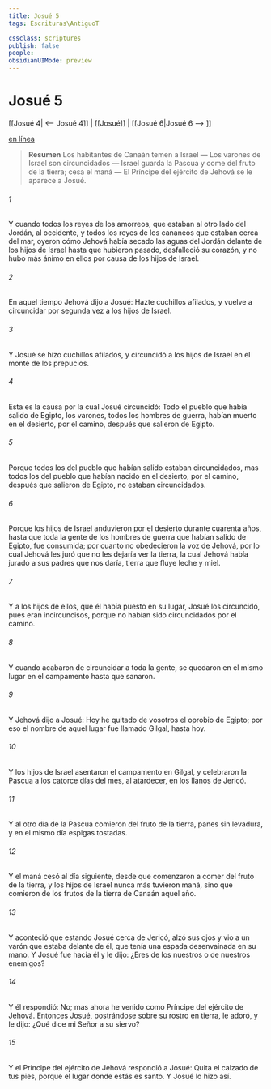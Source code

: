 ```yaml
---
title: Josué 5
tags: Escrituras\AntiguoT

cssclass: scriptures
publish: false
people:
obsidianUIMode: preview
---
```


# Josué 5
[[Josué 4| <-- Josué 4]] | [[Josué]] | [[Josué 6|Josué 6 --> ]]

[en línea](https://churchofjesuschrist.org/study/scriptures/ot/josh/5?lang=spa)

> __Resumen__
Los habitantes de Canaán temen a Israel — Los varones de Israel son circuncidados — Israel guarda la Pascua y come del fruto de la tierra; cesa el maná — El Príncipe del ejército de Jehová se le aparece a Josué.

###### 1 
Y cuando todos los reyes de los amorreos, que estaban al otro lado del Jordán, al occidente, y todos los reyes de los cananeos que estaban cerca del mar, oyeron cómo Jehová había secado las aguas del Jordán delante de los hijos de Israel hasta que hubieron pasado, desfalleció su corazón, y no hubo más ánimo en ellos por causa de los hijos de Israel.

###### 2 
En aquel tiempo Jehová dijo a Josué: Hazte cuchillos afilados, y vuelve a circuncidar por segunda vez a los hijos de Israel.

###### 3 
Y Josué se hizo cuchillos afilados, y circuncidó a los hijos de Israel en el monte de los prepucios.

###### 4 
Esta es la causa por la cual Josué  circuncidó: Todo el pueblo que había salido de Egipto, los varones, todos los hombres de guerra, habían muerto en el desierto, por el camino, después que salieron de Egipto.

###### 5 
Porque todos los del pueblo que habían salido estaban circuncidados, mas todos los del pueblo que habían nacido en el desierto, por el camino, después que salieron de Egipto, no estaban circuncidados.

###### 6 
Porque los hijos de Israel anduvieron por el desierto durante cuarenta años, hasta que toda la gente de los hombres de guerra que habían salido de Egipto, fue consumida; por cuanto no obedecieron la voz de Jehová, por lo cual Jehová les juró que no les dejaría ver la tierra, la cual Jehová había jurado a sus padres que nos daría, tierra que fluye leche y miel.

###### 7 
Y a los hijos de ellos, que él había puesto en su lugar, Josué los circuncidó, pues eran incircuncisos, porque no habían sido circuncidados por el camino.

###### 8 
Y cuando acabaron de circuncidar a toda la gente, se quedaron en el mismo lugar en el campamento hasta que sanaron.

###### 9 
Y Jehová dijo a Josué: Hoy he quitado de vosotros el oprobio de Egipto; por eso el nombre de aquel lugar fue llamado Gilgal, hasta hoy.

###### 10 
Y los hijos de Israel asentaron el campamento en Gilgal, y celebraron la Pascua a los catorce días del mes, al atardecer, en los llanos de Jericó.

###### 11 
Y al otro día de la Pascua comieron del fruto de la tierra, panes sin levadura, y en el mismo día espigas tostadas.

###### 12 
Y el maná cesó al día siguiente, desde que comenzaron a comer del fruto de la tierra, y los hijos de Israel nunca más tuvieron maná, sino que comieron de los frutos de la tierra de Canaán aquel año.

###### 13 
Y aconteció que estando Josué cerca de Jericó, alzó sus ojos y vio a un varón que estaba delante de él, que tenía una espada desenvainada en su mano. Y Josué fue hacia él y le dijo: ¿Eres de los nuestros o de nuestros enemigos?

###### 14 
Y él respondió: No; mas ahora he venido como Príncipe del ejército de Jehová. Entonces Josué, postrándose sobre su rostro en tierra, le adoró, y le dijo: ¿Qué dice mi Señor a su siervo?

###### 15 
Y el Príncipe del ejército de Jehová respondió a Josué: Quita el calzado de tus pies, porque el lugar donde estás es santo. Y Josué lo hizo así.

